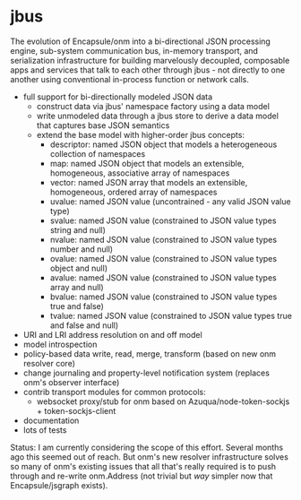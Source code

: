 # jbus
The evolution of Encapsule/onm into a bi-directional JSON processing engine, sub-system communication bus, in-memory transport, and serialization infrastructure for building marvelously decoupled, composable apps and services that talk to each other through jbus - not directly to one another using conventional in-process function or network calls.

- full support for bi-directionally modeled JSON data
  - construct data via jbus' namespace factory using a data model
  - write unmodeled data through a jbus store to derive a data model that captures base JSON semantics
  - extend the base model with higher-order jbus concepts:
    - descriptor: named JSON object that models a heterogeneous collection of namespaces
    - map: named JSON object that models an extensible, homogeneous, associative array of namespaces
    - vector: named JSON array that models an extensible, homogeneous, ordered array of namespaces
    - uvalue: named JSON value (uncontrained - any valid JSON value type)
    - svalue: named JSON value (constrained to JSON value types string and null)
    - nvalue: named JSON value (constrained to JSON value types number and null)
    - ovalue: named JSON value (constrained to JSON value types object and null)
    - avalue: named JSON value (constrained to JSON value types array and null)
    - bvalue: named JSON value (constrained to JSON value types true and false)
    - tvalue: named JSON value (constrained to JSON value types true and false and null)
- URI and LRI address resolution on and off model
- model introspection
- policy-based data write, read, merge, transform (based on new onm resolver core)
- change journaling and property-level notification system (replaces onm's observer interface)
- contrib transport modules for common protocols:
  - websocket proxy/stub for onm based on Azuqua/node-token-sockjs + token-sockjs-client
- documentation
- lots of tests

Status:
I am currently considering the scope of this effort. Several months ago this seemed out of reach. But onm's new resolver infrastructure solves so many of onm's existing issues that all that's really required is to push through and re-write onm.Address (not trivial but _way_ simpler now that Encapsule/jsgraph exists).

